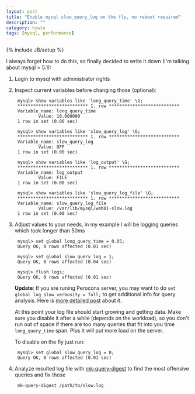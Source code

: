 ```yaml
---
layout: post
title: "Enable mysql slow_query_log on the fly, no reboot required"
description: ""
category: howto
tags: [mysql, performance]
---
```

{% include JB/setup %}

I always forget how to do this, so finally decided to write it down (I'm talking about mysql > 5.1):

1. Login to mysql with administrator rights
2. Inspect current variables before changing those (optional):

        mysql> show variables like 'long_query_time' \G;
        *************************** 1. row ***************************
        Variable_name: long_query_time
                Value: 10.000000
        1 row in set (0.00 sec)

        mysql> show variables like 'slow_query_log' \G;
        *************************** 1. row ***************************
        Variable_name: slow_query_log
                Value: OFF
        1 row in set (0.00 sec)

        mysql> show variables like 'log_output' \G;
        *************************** 1. row ***************************
        Variable_name: log_output
                Value: FILE
        1 row in set (0.00 sec)

        mysql> show variables like 'slow_query_log_file' \G;
        *************************** 1. row ***************************
        Variable_name: slow_query_log_file
                Value: /var/lib/mysql/web01-slow.log
        1 row in set (0.00 sec)

3. Adjust values to your needs, in my example I will be logging queries which took longer than 50ms

        mysql> set global long_query_time = 0.05;
        Query OK, 0 rows affected (0.01 sec)

        mysql> set global slow_query_log = 1;
        Query OK, 0 rows affected (0.04 sec)

        mysql> flush logs;
        Query OK, 0 rows affected (0.01 sec)

    **Update**: If you are runing Perocona server, you may want to do `set global log_slow_verbosity = full;` to get additional info for query analysis. Here is [more detailed post](http://www.mysqlperformanceblog.com/2011/12/29/identifying-the-load-with-the-help-of-pt-query-digest-and-percona-server/) about it.

    At this point your log file should start growing and getting data. Make sure you disable it after a while (depends on the workload), so you don't run out of space if there are too many queries that fit into you time `long_query_time` span. Plus it will put more load on the server.

    To disable on the fly just run:

        mysql> set global slow_query_log = 0;
        Query OK, 0 rows affected (0.01 sec)

4. Analyze resulted log file with [mk-query-digest](http://www.maatkit.org/doc/mk-query-digest.html) to find the most offensive queries and fix those

        mk-query-digest /path/to/slow.log


